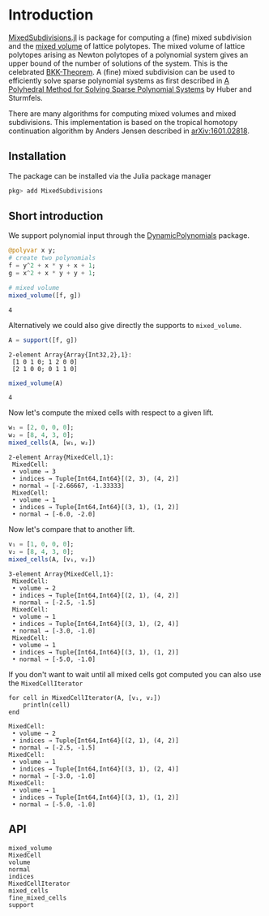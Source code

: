 # Introduction

[MixedSubdivisions.jl](https://github.com/saschatimme/MixedSubdivisions.jl)
is package for computing a (fine) mixed subdivision and the [mixed volume](https://en.wikipedia.org/wiki/Mixed_volume) of lattice polytopes.
The mixed volume of lattice polytopes arising as Newton polytopes of a polynomial system
gives an upper bound of the number of solutions of the system. This is the celebrated
[BKK-Theorem](https://en.wikipedia.org/wiki/Bernstein–Kushnirenko_theorem).
A (fine) mixed subdivision can be used to efficiently solve sparse polynomial systems as
first described in [A Polyhedral Method for Solving Sparse Polynomial Systems](https://www.jstor.org/stable/2153370)
by Huber and Sturmfels.

There are many algorithms for computing mixed volumes and mixed subdivisions. This implementation
is based on the tropical homotopy continuation algorithm by Anders Jensen described in [arXiv:1601.02818](https://arxiv.org/abs/1601.02818).

## Installation

The package can be installed via the Julia package manager
```julia
pkg> add MixedSubdivisions
```

## Short introduction

We support polynomial input through the [DynamicPolynomials](https://github.com/JuliaAlgebra/DynamicPolynomials.jl) package.
```julia
@polyvar x y;
# create two polynomials
f = y^2 + x * y + x + 1;
g = x^2 + x * y + y + 1;

# mixed volume
mixed_volume([f, g])
```
```
4
```

Alternatively we could also give directly the supports to `mixed_volume`.
```julia
A = support([f, g])
```
```
2-element Array{Array{Int32,2},1}:
 [1 0 1 0; 1 2 0 0]
 [2 1 0 0; 0 1 1 0]
```
```julia
mixed_volume(A)
```
```
4
```


Now let's compute the mixed cells with respect to a given lift.

```julia
w₁ = [2, 0, 0, 0];
w₂ = [8, 4, 3, 0];
mixed_cells(A, [w₁, w₂])
```

```
2-element Array{MixedCell,1}:
 MixedCell:
 • volume → 3
 • indices → Tuple{Int64,Int64}[(2, 3), (4, 2)]
 • normal → [-2.66667, -1.33333]
 MixedCell:
 • volume → 1
 • indices → Tuple{Int64,Int64}[(3, 1), (1, 2)]
 • normal → [-6.0, -2.0]
```     

Now let's compare that to another lift.
```julia
v₁ = [1, 0, 0, 0];
v₂ = [8, 4, 3, 0];
mixed_cells(A, [v₁, v₂])
```
```
3-element Array{MixedCell,1}:
 MixedCell:
 • volume → 2
 • indices → Tuple{Int64,Int64}[(2, 1), (4, 2)]
 • normal → [-2.5, -1.5]
 MixedCell:
 • volume → 1
 • indices → Tuple{Int64,Int64}[(3, 1), (2, 4)]
 • normal → [-3.0, -1.0]
 MixedCell:
 • volume → 1
 • indices → Tuple{Int64,Int64}[(3, 1), (1, 2)]
 • normal → [-5.0, -1.0]
```

If you don't want to wait until all mixed cells got computed you can also use the
`MixedCellIterator`
```
for cell in MixedCellIterator(A, [v₁, v₂])
    println(cell)
end
```
```
MixedCell:
 • volume → 2
 • indices → Tuple{Int64,Int64}[(2, 1), (4, 2)]
 • normal → [-2.5, -1.5]
MixedCell:
 • volume → 1
 • indices → Tuple{Int64,Int64}[(3, 1), (2, 4)]
 • normal → [-3.0, -1.0]
MixedCell:
 • volume → 1
 • indices → Tuple{Int64,Int64}[(3, 1), (1, 2)]
 • normal → [-5.0, -1.0]
```


## API

```@docs
mixed_volume
MixedCell
volume
normal
indices
MixedCellIterator
mixed_cells
fine_mixed_cells
support
```
